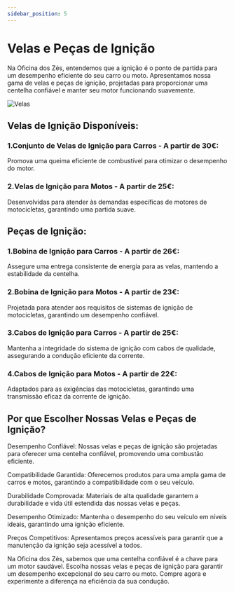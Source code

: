 ```yaml
---
sidebar_position: 5
---
```



# Velas e Peças de Ignição 

Na Oficina dos Zés, entendemos que a ignição é o ponto de partida para um desempenho eficiente do seu carro ou moto. Apresentamos nossa gama de velas e peças de ignição, projetadas para proporcionar uma centelha confiável e manter seu motor funcionando suavemente.

![Velas](image.png)

## Velas de Ignição Disponíveis:

### 1.Conjunto de Velas de Ignição para Carros - A partir de 30€:

Promova uma queima eficiente de combustível para otimizar o desempenho do motor.

### 2.Velas de Ignição para Motos - A partir de 25€:

Desenvolvidas para atender às demandas específicas de motores de motocicletas, garantindo uma partida suave.

## Peças de Ignição:

### 1.Bobina de Ignição para Carros - A partir de 26€:

Assegure uma entrega consistente de energia para as velas, mantendo a estabilidade da centelha.

### 2.Bobina de Ignição para Motos - A partir de 23€:

Projetada para atender aos requisitos de sistemas de ignição de motocicletas, garantindo um desempenho confiável.

### 3.Cabos de Ignição para Carros - A partir de 25€:

Mantenha a integridade do sistema de ignição com cabos de qualidade, assegurando a condução eficiente da corrente.

### 4.Cabos de Ignição para Motos - A partir de 22€:

Adaptados para as exigências das motocicletas, garantindo uma transmissão eficaz da corrente de ignição.

## Por que Escolher Nossas Velas e Peças de Ignição?

Desempenho Confiável: Nossas velas e peças de ignição são projetadas para oferecer uma centelha confiável, promovendo uma combustão eficiente.

Compatibilidade Garantida: Oferecemos produtos para uma ampla gama de carros e motos, garantindo a compatibilidade com o seu veículo.

Durabilidade Comprovada: Materiais de alta qualidade garantem a durabilidade e vida útil estendida das nossas velas e peças.

Desempenho Otimizado: Mantenha o desempenho do seu veículo em níveis ideais, garantindo uma ignição eficiente.

Preços Competitivos: Apresentamos preços acessíveis para garantir que a manutenção da ignição seja acessível a todos.

Na Oficina dos Zés, sabemos que uma centelha confiável é a chave para um motor saudável. Escolha nossas velas e peças de ignição para garantir um desempenho excepcional do seu carro ou moto. Compre agora e experimente a diferença na eficiência da sua condução.